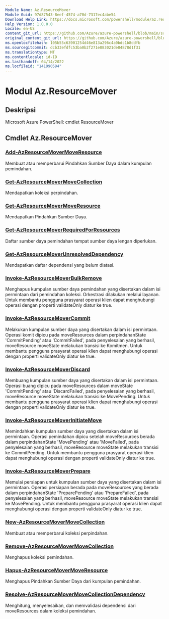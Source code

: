```yaml
---
Module Name: Az.ResourceMover
Module Guid: 97d87543-8eef-4574-a70d-7317ec4abe54
Download Help Link: https://docs.microsoft.com/powershell/module/az.resourcemover
Help Version: 1.0.0.0
Locale: en-US
content_git_url: https://github.com/Azure/azure-powershell/blob/main/src/ResourceMover/help/Az.ResourceMover.md
original_content_git_url: https://github.com/Azure/azure-powershell/blob/main/src/ResourceMover/help/Az.ResourceMover.md
ms.openlocfilehash: 105b55c63901254d46e813a296c4a0bdc1b8ddfb
ms.sourcegitcommit: dcb33efdfc53ba0b2f271e883021de84878d1f31
ms.translationtype: MT
ms.contentlocale: id-ID
ms.lasthandoff: 04/14/2022
ms.locfileid: "141990594"
---
```

# Modul Az.ResourceMover
## Deskripsi
Microsoft Azure PowerShell: cmdlet ResourceMover

## Cmdlet Az.ResourceMover
### [Add-AzResourceMoverMoveResource](Add-AzResourceMoverMoveResource.md)
Membuat atau memperbarui Pindahkan Sumber Daya dalam kumpulan pemindahan.

### [Get-AzResourceMoverMoveCollection](Get-AzResourceMoverMoveCollection.md)
Mendapatkan koleksi perpindahan.

### [Get-AzResourceMoverMoveResource](Get-AzResourceMoverMoveResource.md)
Mendapatkan Pindahkan Sumber Daya.

### [Get-AzResourceMoverRequiredForResources](Get-AzResourceMoverRequiredForResources.md)
Daftar sumber daya pemindahan tempat sumber daya lengan diperlukan.

### [Get-AzResourceMoverUnresolvedDependency](Get-AzResourceMoverUnresolvedDependency.md)
Mendapatkan daftar dependensi yang belum diatasi.

### [Invoke-AzResourceMoverBulkRemove](Invoke-AzResourceMoverBulkRemove.md)
Menghapus kumpulan sumber daya pemindahan yang disertakan dalam isi permintaan dari pemindahan koleksi.
Orkestrasi dilakukan melalui layanan.
Untuk membantu pengguna prasyarat operasi klien dapat menghubungi operasi dengan properti validateOnly diatur ke true.

### [Invoke-AzResourceMoverCommit](Invoke-AzResourceMoverCommit.md)
Melakukan kumpulan sumber daya yang disertakan dalam isi permintaan.
Operasi komit dipicu pada moveResources dalam perpindahanState 'CommitPending' atau 'CommitFailed', pada penyelesaian yang berhasil, moveResource moveState melakukan transisi ke Komitmen.
Untuk membantu pengguna prasyarat operasi klien dapat menghubungi operasi dengan properti validateOnly diatur ke true.

### [Invoke-AzResourceMoverDiscard](Invoke-AzResourceMoverDiscard.md)
Membuang kumpulan sumber daya yang disertakan dalam isi permintaan.
Operasi buang dipicu pada moveResources dalam moveState 'CommitPending' atau 'DiscardFailed', pada penyelesaian yang berhasil, moveResource moveState melakukan transisi ke MovePending.
Untuk membantu pengguna prasyarat operasi klien dapat menghubungi operasi dengan properti validateOnly diatur ke true.

### [Invoke-AzResourceMoverInitiateMove](Invoke-AzResourceMoverInitiateMove.md)
Memindahkan kumpulan sumber daya yang disertakan dalam isi permintaan.
Operasi pemindahan dipicu setelah moveResources berada dalam perpindahanState 'MovePending' atau 'MoveFailed', pada penyelesaian yang berhasil, moveResource moveState melakukan transisi ke CommitPending.
Untuk membantu pengguna prasyarat operasi klien dapat menghubungi operasi dengan properti validateOnly diatur ke true.

### [Invoke-AzResourceMoverPrepare](Invoke-AzResourceMoverPrepare.md)
Memulai persiapan untuk kumpulan sumber daya yang disertakan dalam isi permintaan.
Operasi persiapan berada pada moveResources yang berada dalam perpindahanState 'PreparePending' atau 'PrepareFailed', pada penyelesaian yang berhasil, moveResource moveState melakukan transisi ke MovePending.
Untuk membantu pengguna prasyarat operasi klien dapat menghubungi operasi dengan properti validateOnly diatur ke true.

### [New-AzResourceMoverMoveCollection](New-AzResourceMoverMoveCollection.md)
Membuat atau memperbarui koleksi perpindahan.

### [Remove-AzResourceMoverMoveCollection](Remove-AzResourceMoverMoveCollection.md)
Menghapus koleksi pemindahan.

### [Hapus-AzResourceMoverMoveResource](Remove-AzResourceMoverMoveResource.md)
Menghapus Pindahkan Sumber Daya dari kumpulan pemindahan.

### [Resolve-AzResourceMoverMoveCollectionDependency](Resolve-AzResourceMoverMoveCollectionDependency.md)
Menghitung, menyelesaikan, dan memvalidasi dependensi dari moveResources dalam koleksi pemindahan.

